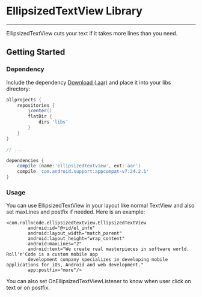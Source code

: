 # EllipsizedTextView Library

----------
EllipsizedTextView cuts your text if it takes more lines than you need.
## Getting Started
### Dependency
Include the dependency [Download (.aar)](https://github.com/RollnCode/EllipsizedTextView/blob/master/app/libs/ellipsizedtextview.aar) and place it into your libs directory:
```groovy
allprojects {
    repositories {
        jcenter()
        flatDir {
            dirs 'libs'
        }
    }
}

// ...

dependencies {
    compile (name:'ellipsizedtextview', ext:'aar')
    compile 'com.android.support:appcompat-v7:24.2.1'
}
```

### Usage
You can use EllipsizedTextView in your layout like normal TextView and also set maxLines and postfix if needed. Here is an example:

    <com.rollncode.ellipsizedtextview.EllipsizedTextView
            android:id="@+id/el_info"
            android:layout_width="match_parent"
            android:layout_height="wrap_content"
            android:maxLines="2"
            android:text="We create real masterpieces in software world. Roll'n'Code is a custom mobile app
            development company specializes in developing mobile applications for iOS, Android and web development."
            app:postfix="more"/>

You can also set OnEllipsizedTextViewListener to know when user click on text or on postfix.

